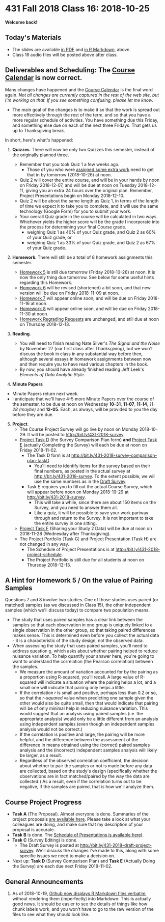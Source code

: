 # 431 Fall 2018 Class 16: 2018-10-25

**Welcome back!**

## Today's Materials

- The slides are available [in PDF](https://github.com/THOMASELOVE/431-2018/blob/master/slides/class16/431_class-16-slides_2018.pdf) and [in R Markdown](https://github.com/THOMASELOVE/THOMASELOVE/431-2018/master/slides/class16/431_class-16-slides_2018.Rmd), above.
- Class 16 audio files will be posted above after class.

## Deliverables and Scheduling: The [Course Calendar](https://github.com/THOMASELOVE/431-2018/blob/master/calendar.md) is now correct.

Many changes have happened and the [Course Calendar](https://github.com/THOMASELOVE/431-2018/blob/master/calendar.md) is the final word again. *Not all changes are currently captured in the rest of the web site, but I'm working on that. If you see something confusing, please let me know.*

- The main goal of the changes is to make it so that the work is spread out more effectively through the rest of the term, and so that you have a more regular schedule of activities. You have something due this Friday, and something else due on each of the next three Fridays. That gets us up to Thanksgiving break. 

In short, here's what's happened:

1. **Quizzes**. There will now be only two Quizzes this semester, instead of the originally planned three.
    - Remember that you took Quiz 1 a few weeks ago. 
        - Those of you who were [assigned some extra work](https://github.com/THOMASELOVE/431-2018/blob/master/quizzes/quiz01/extra.md) need to get that in by tomorrow (2018-10-26) at noon.
    - Quiz 2 will cover the entire course, and will be in your hands by noon on Friday 2018-12-07, and will be due at noon on Tuesday 2018-12-11, giving you an extra 24 hours over the original plan. Remember, Project Presentations begin on Monday 2018-12-10.
    - Quiz 2 will be about the same length as Quiz 1, in terms of the length of time we expect it to take you to complete, and it will use the same technology (Google Form) for you to submit your work.
    - Your overall Quiz grade in the course will be calculated in two ways. Whichever yields the higher score will be the grade I incorporate into the process for determining your final Course grade.
        - weighing Quiz 1 as 40% of your Quiz grade, and Quiz 2 as 60% of your Quiz grade, or
        - weighing Quiz 1 as 33% of your Quiz grade, and Quiz 2 as 67% of your Quiz grade.

2. **Homework**. There will still be a total of 8 homework assignments this semester.
    - [Homework 5](https://github.com/THOMASELOVE/431-2018/tree/master/homework) is still due tomorrow (Friday 2018-10-26) at noon. It is now the only thing due tomorrow. See below for some useful hints regarding this Homework.
    - [Homework 6](https://github.com/THOMASELOVE/431-2018/tree/master/homework) will be revised (shortened) a bit soon, and that new version will be due on Friday 2018-11-09 at noon.
    - [Homework 7](https://github.com/THOMASELOVE/431-2018/tree/master/homework) will appear online soon, and will be due on Friday 2018-11-16 at noon.
    - [Homework 8](https://github.com/THOMASELOVE/431-2018/tree/master/homework) will appear online soon, and will be due on Friday 2018-11-30 at noon.
    - [Homework Regrading Requests](https://goo.gl/forms/G4ZZ1Fge1ZkQVKzy2) are unchanged, and still due at noon on Thursday 2018-12-13.

3. **Reading**. 
    - You will need to finish reading Nate Silver's *The Signal and the Noise* by November 27 (our first class after Thanksgiving), but we won't discuss the book in class in any substantial way before then, although several essays in homework assignments between now and then require you to have read various chapters in the book. 
    - By now, you should have already finished reading Jeff Leek's *Elements of Data Analytic Style*.

4. **Minute Papers**

- Minute Papers return next week. 
- I anticipate that we'll have 4-5 more Minute Papers over the course of the semester, to be due at noon on Wednesday **10-31**, **11-07**, **11-14**, *11-28 (maybe)* and **12-05**. Each, as always, will be provided to you the day before they are due.

5. **Project**.
    - The Course Project Survey will go live by noon on Monday 2018-10-29. It will be posted to http://bit.ly/431-2018-survey.
    - [Project Task D](https://thomaselove.github.io/431-2018-project/taskD.html) (the Survey Comparison Plan form) **and** [Project Task E](https://thomaselove.github.io/431-2018-project/taskE.html) (actually Completing the Survey) will each be due at noon on Friday 2018-11-02.
        - The Task D form is at http://bit.ly/431-2018-survey-comparison-plan-taskD. 
            - You'll need to identify items for the survey based on their final numbers, as posted in the actual survey at http://bit.ly/431-2018-survey. To the extent possible, we will use the same numbers as in the [Draft Survey](http://bit.ly/431-2018-draft-project-survey).
        - Task E requires you to fill out the actual Course Survey, which will appear before noon on Monday 2018-10-29 at http://bit.ly/431-2018-survey. 
            - This will take a while, since there are about 150 items on the Survey, and you need to answer them all.
            - Like a quiz, it will be possible to save your work partway through and return to the Survey. It is not important to take the entire survey in one sitting.
    - [Project Task F](https://thomaselove.github.io/431-2018-project/taskF.html) (Sharing your Study 2 Data) will be due at noon on 2018-11-28 (Wednesday after Thanksgiving).
    - The Project Portfolio (Task G) and Project Presentation (Task H) are not changed in any way.
        - The Schedule of Project Presentations is at http://bit.ly/431-2018-project-schedule. 
        - The Project Portfolio is still due for all students at noon on Thursday 2018-12-13.

## A Hint for Homework 5 / On the value of Pairing Samples

Questions 7 and 8 involve two studies. One of those studies uses paired (or matched) samples (as we discussed in Class 15), the other independent samples (which we'll discuss today) to compare two population means. 

- The study that uses paired samples has a clear link between the samples so that each observation in one group is uniquely linked to a single observation in the other group, so that taking paired differences makes sense. This is determined even before you collect the actual data - it is a characteristic of the study design, not the observed data.
- When assessing the study that uses paired samples, you'll need to address question g, which asks about whether pairing helped to reduce nuisance variation. To help quantify your answer here, you're going to want to understand the correlation (the Pearson correlation) between the samples. 
    - We measure the amount of variation accounted for by the pairing as a proportion using R-squared, you'll recall. A large value of R-squared will indicate a situation where the pairing helps a lot, and a small one will indicate that pairing only helps a little.
    - If the correlation *r* is small and positive, perhaps less than 0.2 or so, so that the *r-squared* value when predicting one sample given the other would also be quite small, then that would indicate that pairing will be of only minimal help in reducing nuisance variation. This would suggest that an analysis using paired samples (i.e. the appropriate analysis) would only be a little different from an analysis using independent samples (even though an independent samples analysis would not be correct.)
    - If the correlation is positive and large, the pairing will be more helpful, and the difference between the assessment of the difference in means obtained using the (correct) paired samples analysis and the (incorrect) independent samples analysis will likely be larger, as a result.
    - Regardless of the observed correlation coefficient, the decision about whether to pair the samples or not is made before any data are collected, based on the study's design (specifically whether the observations are in fact matched/paired by the way the data are collected.) As a result, even if the correlation turns out to be negative, if the samples are paired, that is how we'll analyze them.

## Course Project Progress

- **Task A** (The Proposal). Almost everyone is done. Summaries of the project proposals [are available here](https://github.com/THOMASELOVE/431-2018-project/blob/master/OKtaskA.md). Please take a look at what your colleagues are doing, and make sure that my description of your proposal is accurate.
- **Task B** is done. The [Schedule of Presentations is available here](http://bit.ly/431-2018-project-schedule)). 
- **Task C** (Survey Editing) is done.
    - The Draft Survey is posted at http://bit.ly/431-2018-draft-project-survey. We'll discuss the changes I've made to this, along with some specific issues we need to make a decision on.
- Next up: **Task D** (Survey Comparison Plan) and **Task E** (Actually Doing the Survey) are each due next Friday 2018-11-02.

## General Announcements

1. As of 2018-10-19, [Github now displays R Markdown files verbatim](https://yihui.name/en/2018/10/rmd-github/), without rendering them (imperfectly) into Markdown. This is actually good news. It should be easier to see the details of things like how chunk labels work, and you won't have to go to the raw version of the files to see what they should look like.

